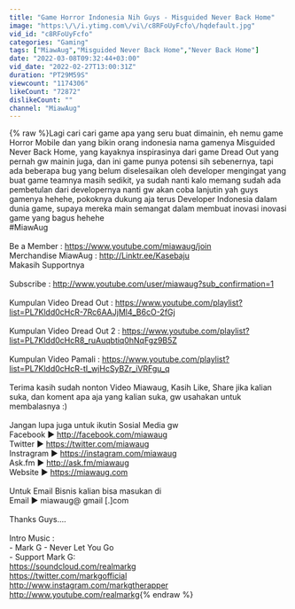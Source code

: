 ```yaml
---
title: "Game Horror Indonesia Nih Guys - Misguided Never Back Home"
image: "https:\/\/i.ytimg.com\/vi\/c8RFoUyFcfo\/hqdefault.jpg"
vid_id: "c8RFoUyFcfo"
categories: "Gaming"
tags: ["MiawAug","Misguided Never Back Home","Never Back Home"]
date: "2022-03-08T09:32:44+03:00"
vid_date: "2022-02-27T13:00:31Z"
duration: "PT29M59S"
viewcount: "1174306"
likeCount: "72872"
dislikeCount: ""
channel: "MiawAug"
---
```

{% raw %}Lagi cari cari game apa yang seru buat dimainin, eh nemu game Horror Mobile dan yang bikin orang indonesia nama gamenya Misguided Never Back Home, yang kayaknya inspirasinya dari game Dread Out yang pernah gw mainin juga, dan ini game punya potensi sih sebenernya, tapi ada beberapa bug yang belum diselesaikan oleh developer mengingat yang buat game teamnya masih sedikit, ya sudah nanti kalo memang sudah ada pembetulan dari developernya nanti gw akan coba lanjutin yah guys gamenya hehehe, pokoknya dukung aja terus Developer Indonesia dalam dunia game, supaya mereka main semangat dalam membuat inovasi inovasi game yang bagus hehehe<br />#MiawAug<br /><br />Be a Member : <a rel="nofollow" target="blank" href="https://www.youtube.com/miawaug/join">https://www.youtube.com/miawaug/join</a> <br />Merchandise MiawAug  : <a rel="nofollow" target="blank" href="http://Linktr.ee/Kasebaju">http://Linktr.ee/Kasebaju</a><br />Makasih Supportnya<br /><br />Subscribe : <a rel="nofollow" target="blank" href="http://www.youtube.com/user/miawaug?sub_confirmation=1">http://www.youtube.com/user/miawaug?sub_confirmation=1</a><br /><br />Kumpulan Video Dread Out : <a rel="nofollow" target="blank" href="https://www.youtube.com/playlist?list=PL7Kldd0cHcR-7Rc6AAJjMl4_B6cO-2fGj">https://www.youtube.com/playlist?list=PL7Kldd0cHcR-7Rc6AAJjMl4_B6cO-2fGj</a><br /><br />Kumpulan Video Dread Out 2 : <a rel="nofollow" target="blank" href="https://www.youtube.com/playlist?list=PL7Kldd0cHcR8_ruAuqbtiq0hNqFgz9B5Z">https://www.youtube.com/playlist?list=PL7Kldd0cHcR8_ruAuqbtiq0hNqFgz9B5Z</a><br /><br />Kumpulan Video Pamali  : <a rel="nofollow" target="blank" href="https://www.youtube.com/playlist?list=PL7Kldd0cHcR-tI_wjHcSyBZr_iVRFgu_q">https://www.youtube.com/playlist?list=PL7Kldd0cHcR-tI_wjHcSyBZr_iVRFgu_q</a><br /><br />Terima kasih sudah nonton Video Miawaug, Kasih Like, Share jika kalian suka, dan koment apa aja yang kalian suka, gw usahakan untuk membalasnya :)<br /><br />Jangan lupa juga untuk ikutin Sosial Media gw<br />Facebook ► <a rel="nofollow" target="blank" href="http://facebook.com/miawaug">http://facebook.com/miawaug</a><br />Twitter ► <a rel="nofollow" target="blank" href="https://twitter.com/miawaug">https://twitter.com/miawaug</a><br />Instragram ► <a rel="nofollow" target="blank" href="https://instagram.com/miawaug">https://instagram.com/miawaug</a><br />Ask.fm ► <a rel="nofollow" target="blank" href="http://ask.fm/miawaug">http://ask.fm/miawaug</a><br />Website ► <a rel="nofollow" target="blank" href="https://miawaug.com">https://miawaug.com</a><br /><br />Untuk Email Bisnis kalian bisa masukan di<br />Email ► miawaug@ gmail [.]com<br /><br />Thanks Guys....<br /><br />Intro Music : <br />- Mark G - Never Let You Go<br />- Support Mark G:<br /><a rel="nofollow" target="blank" href="https://soundcloud.com/realmarkg">https://soundcloud.com/realmarkg</a><br /><a rel="nofollow" target="blank" href="https://twitter.com/markgofficial">https://twitter.com/markgofficial</a><br /><a rel="nofollow" target="blank" href="http://www.instagram.com/markgtherapper">http://www.instagram.com/markgtherapper</a><br /><a rel="nofollow" target="blank" href="http://www.youtube.com/realmarkg">http://www.youtube.com/realmarkg</a>{% endraw %}
